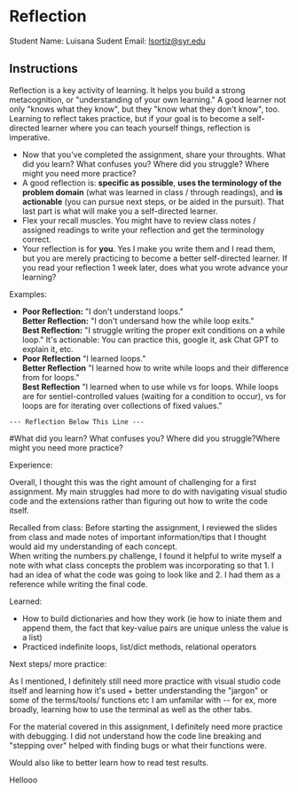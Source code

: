 # Reflection

Student Name:  Luisana
Sudent Email:  lsortiz@syr.edu

## Instructions

Reflection is a key activity of learning. It helps you build a strong metacognition, or "understanding of your own learning." A good learner not only "knows what they know", but they "know what they don't know", too. Learning to reflect takes practice, but if your goal is to become a self-directed learner where you can teach yourself things, reflection is imperative.

- Now that you've completed the assignment, share your throughts. What did you learn? What confuses you? Where did you struggle? Where might you need more practice?
- A good reflection is: **specific as possible**,  **uses the terminology of the problem domain** (what was learned in class / through readings), and **is actionable** (you can pursue next steps, or be aided in the pursuit). That last part is what will make you a self-directed learner.
- Flex your recall muscles. You might have to review class notes / assigned readings to write your reflection and get the terminology correct.
- Your reflection is for **you**. Yes I make you write them and I read them, but you are merely practicing to become a better self-directed learner. If you read your reflection 1 week later, does what you wrote advance your learning?

Examples:

- **Poor Reflection:**  "I don't understand loops."   
**Better Reflection:** "I don't undersand how the while loop exits."   
**Best Reflection:** "I struggle writing the proper exit conditions on a while loop." It's actionable: You can practice this, google it, ask Chat GPT to explain it, etc. 
-  **Poor Reflection** "I learned loops."   
**Better Reflection** "I learned how to write while loops and their difference from for loops."   
**Best Reflection** "I learned when to use while vs for loops. While loops are for sentiel-controlled values (waiting for a condition to occur), vs for loops are for iterating over collections of fixed values."

`--- Reflection Below This Line ---`

#What did you learn? What confuses you? Where did you struggle?Where might you need more practice?

Experience:

Overall, I thought this was the right amount of challenging for a first assignment. My main struggles had more to do with navigating visual studio code and the extensions rather than figuring out how to write the code itself. 

Recalled from class:
Before starting the assignment, I reviewed the slides from class and made notes of important information/tips that I thought would aid my understanding of each concept.  
When writing the numbers.py challenge, I found it helpful to write myself a note with what class concepts the problem was incorporating so that 1. I had an idea of what the code was going to look like and 2. I had them as a reference while writing the final code. 

Learned: 

- How to build dictionaries and how they work (ie how to iniate them and append them, the fact that key-value pairs are unique unless the value is a list)
- Practiced indefinite loops, list/dict methods, relational operators

Next steps/ more practice: 

As I mentioned, I definitely still need more practice with visual studio code itself and learning how it's used + better understanding the "jargon" or some of the terms/tools/ functions etc I am unfamilar with -- for ex, more broadly, learning how to use the terminal as well as the other tabs. 

For the material covered in this assignment, I definitely need more practice with debugging. I did not understand how the code line breaking and "stepping over" helped with finding bugs or what their functions were.   

Would also like to better learn how to read test results. 

Hellooo